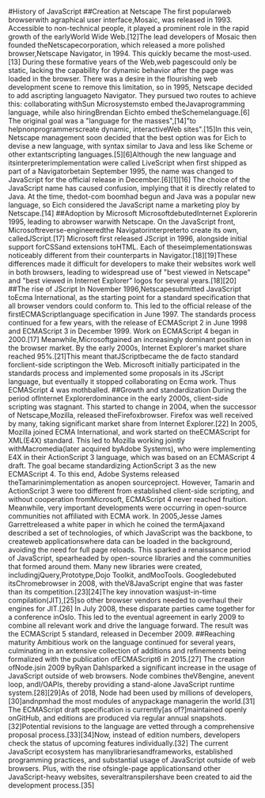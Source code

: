 #History of JavaScript
##Creation at Netscape
The first popularweb browserwith agraphical user interface,Mosaic, was released in 1993. Accessible to non-technical people, it played a prominent role in the rapid growth of the earlyWorld Wide Web.[12]The lead developers of Mosaic then founded theNetscapecorporation, which released a more polished browser,Netscape Navigator, in 1994. This quickly became the most-used.[13]
During these formative years of the Web,web pagescould only be static, lacking the capability for dynamic behavior after the page was loaded in the browser. There was a desire in the flourishing web development scene to remove this limitation, so in 1995, Netscape decided to add ascripting languageto Navigator. They pursued two routes to achieve this: collaborating withSun Microsystemsto embed theJavaprogramming language, while also hiringBrendan Eichto embed theSchemelanguage.[6]
The original goal was a "language for the masses",[14]"to helpnonprogrammerscreate dynamic, interactiveWeb sites".[15]In this vein, Netscape management soon decided that the best option was for Eich to devise a new language, with syntax similar to Java and less like Scheme or other extantscripting languages.[5][6]Although the new language and itsinterpreterimplementation were called LiveScript when first shipped as part of a Navigatorbetain September 1995, the name was changed to JavaScript for the official release in December.[6][1][16]
The choice of the JavaScript name has caused confusion, implying that it is directly related to Java. At the time, thedot-com boomhad begun and Java was a popular new language, so Eich considered the JavaScript name a marketing ploy by Netscape.[14]
##Adoption by Microsoft
MicrosoftdebutedInternet Explorerin 1995, leading to abrowser warwith Netscape. On the JavaScript front, Microsoftreverse-engineeredthe Navigatorinterpreterto create its own, calledJScript.[17]
Microsoft first released JScript in 1996, alongside initial support forCSSand extensions toHTML. Each of theseimplementationswas noticeably different from their counterparts in Navigator.[18][19]These differences made it difficult for developers to make their websites work well in both browsers, leading to widespread use of "best viewed in Netscape" and "best viewed in Internet Explorer" logos for several years.[18][20]
##The rise of JScript
In November 1996,Netscapesubmitted JavaScript toEcma International, as the starting point for a standard specification that all browser vendors could conform to. This led to the official release of the firstECMAScriptlanguage specification in June 1997.
The standards process continued for a few years, with the release of ECMAScript 2 in June 1998 and ECMAScript 3 in December 1999. Work on ECMAScript 4 began in 2000.[17]
Meanwhile,Microsoftgained an increasingly dominant position in the browser market. By the early 2000s, Internet Explorer's market share reached 95%.[21]This meant thatJScriptbecame the de facto standard forclient-side scriptingon the Web.
Microsoft initially participated in the standards process and implemented some proposals in its JScript language, but eventually it stopped collaborating on Ecma work. Thus ECMAScript 4 was mothballed.
##Growth and standardization
During the period ofInternet Explorerdominance in the early 2000s, client-side scripting was stagnant. This started to change in 2004, when the successor of Netscape,Mozilla, released theFirefoxbrowser. Firefox was well received by many, taking significant market share from Internet Explorer.[22]
In 2005, Mozilla joined ECMA International, and work started on theECMAScript for XML(E4X) standard. This led to Mozilla working jointly withMacromedia(later acquired byAdobe Systems), who were implementing E4X in their ActionScript 3 language, which was based on an ECMAScript 4 draft. The goal became standardizing ActionScript 3 as the new ECMAScript 4. To this end, Adobe Systems released theTamarinimplementation as anopen sourceproject. However, Tamarin and ActionScript 3 were too different from established client-side scripting, and without cooperation fromMicrosoft, ECMAScript 4 never reached fruition.
Meanwhile, very important developments were occurring in open-source communities not affiliated with ECMA work. In 2005,Jesse James Garrettreleased a white paper in which he coined the termAjaxand described a set of technologies, of which JavaScript was the backbone, to createweb applicationswhere data can be loaded in the background, avoiding the need for full page reloads. This sparked a renaissance period of JavaScript, spearheaded by open-source libraries and the communities that formed around them. Many new libraries were created, includingjQuery,Prototype,Dojo Toolkit, andMooTools.
Googledebuted itsChromebrowser in 2008, with theV8JavaScript engine that was faster than its competition.[23][24]The key innovation wasjust-in-time compilation(JIT),[25]so other browser vendors needed to overhaul their engines for JIT.[26]
In July 2008, these disparate parties came together for a conference inOslo. This led to the eventual agreement in early 2009 to combine all relevant work and drive the language forward. The result was the ECMAScript 5 standard, released in December 2009.
##Reaching maturity
Ambitious work on the language continued for several years, culminating in an extensive collection of additions and refinements being formalized with the publication ofECMAScript6 in 2015.[27]
The creation ofNode.jsin 2009 byRyan Dahlsparked a significant increase in the usage of JavaScript outside of web browsers. Node combines theV8engine, anevent loop, andI/OAPIs, thereby providing a stand-alone JavaScript runtime system.[28][29]As of 2018, Node had been used by millions of developers,[30]andnpmhad the most modules of anypackage managerin the world.[31]
The ECMAScript draft specification is currently[as of?]maintained openly onGitHub, and editions are produced via regular annual snapshots.[32]Potential revisions to the language are vetted through a comprehensive proposal process.[33][34]Now, instead of edition numbers, developers check the status of upcoming features individually.[32]
The current JavaScript ecosystem has manylibrariesandframeworks, established programming practices, and substantial usage of JavaScript outside of web browsers. Plus, with the rise ofsingle-page applicationsand other JavaScript-heavy websites, severaltranspilershave been created to aid the development process.[35]
